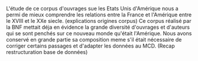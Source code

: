 L'étude de ce corpus d'ouvrages sue les Etats Unis d'Amérique nous a permi de mieux comprendre les relations entre la France et l'Amérique entre le XVIII et le XXe siecle. (explications origines corpus) Ce corpus réalisé par la BNF mettait déja en évidence la grande diversité d'ouvrages et d'auteurs qui se sont penchés sur ce nouveau monde qu'était l'Amérique. Nous avons conservé en grande partie sa composition meme s'il était nécessaire de corriger certains passages et d'adapter les données au MCD.
(Recap restructuration base de données)
